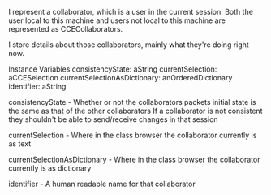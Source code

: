 I represent a collaborator, which is a user in the current session.
Both the user local to this machine and users not local to this machine are represented as CCECollaborators.

I store details about those collaborators, mainly what they're doing right now.

Instance Variables
	consistencyState:		aString
	currentSelection:		aCCESelection
	currentSelectionAsDictionary:		anOrderedDictionary
	identifier:		aString

consistencyState
	- Whether or not the collaborators packets initial state is the same as that of the other collaborators
	If a collaborator is not consistent they shouldn't be able to send/receive changes in that session

currentSelection
	- Where in the class browser the collaborator currently is as text

currentSelectionAsDictionary
	- Where in the class browser the collaborator currently is as dictionary

identifier
	- A human readable name for that collaborator
